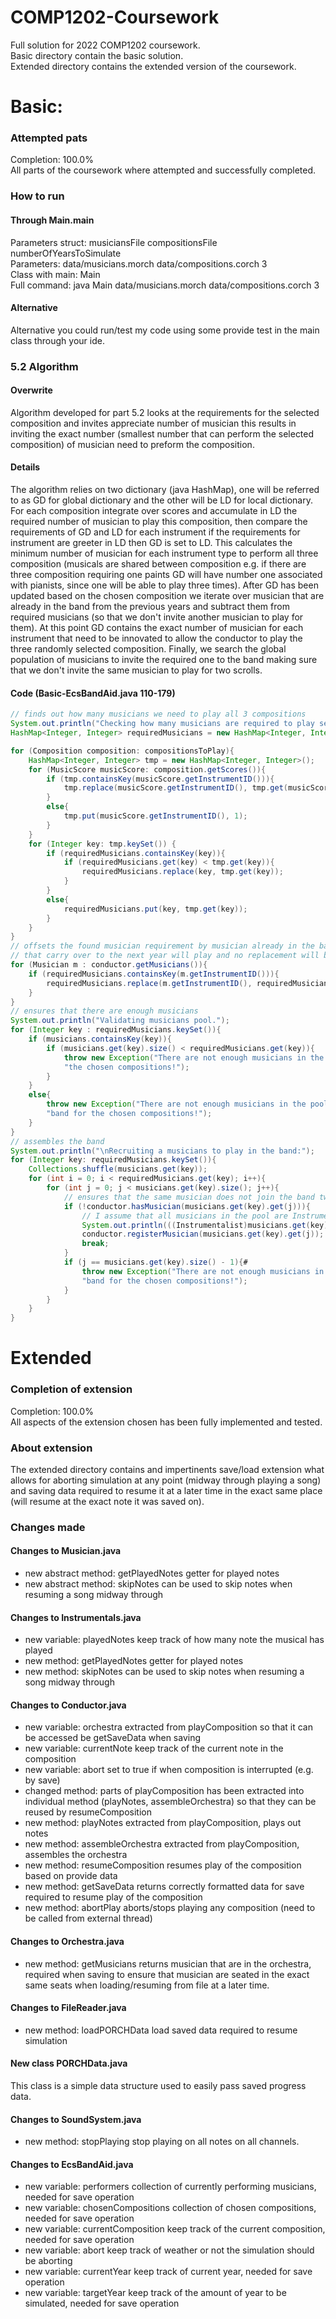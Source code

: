 # COMP1202-Coursework
Full solution for 2022 COMP1202 coursework.  
Basic directory contain the basic solution.  
Extended directory contains the extended version of the coursework.  

# Basic:
### Attempted pats
Completion: 100.0%  
All parts of the coursework where attempted and successfully completed.

### How to run
#### Through Main.main
Parameters struct: musiciansFile compositionsFile numberOfYearsToSimulate  
Parameters: data/musicians.morch data/compositions.corch 3  
Class with main: Main  
Full command: java Main data/musicians.morch data/compositions.corch 3  
#### Alternative
Alternative you could run/test my code using some provide test in the main class through your ide.


### 5.2 Algorithm
#### Overwrite
Algorithm developed for part 5.2 looks at the requirements
for the selected composition and invites appreciate number of musician
this results in inviting the exact number (smallest number that can perform the selected composition) 
of musician need to preform the composition.
#### Details
The algorithm relies on two dictionary (java HashMap), one will be referred to as GD for global dictionary
and the other will be LD for local dictionary. For each composition integrate over scores and accumulate in LD
the required number of musician to play this composition, then compare the requirements of GD and LD for each
instrument if the requirements for instrument are greeter in LD then GD is set to LD. This calculates the 
minimum number of musician for each instrument type to perform all three composition (musicals are shared 
between composition e.g. if there are three composition requiring one paints GD will have number one 
associated with pianists, since one will be able to play three times). After GD has been updated based on the
chosen composition we iterate over musician that are already in the band from the previous years and subtract
them from required musicians (so that we don't invite another musician to play for them). At this point GD 
contains the exact number of musician for each instrument that need to be innovated to allow the conductor
to play the three randomly selected composition. Finally, we search the global population of musicians to 
invite the required one to the band making sure that we don't invite the same musician to play for two scrolls.
#### Code (Basic-EcsBandAid.java 110-179)
```java
// finds out how many musicians we need to play all 3 compositions
System.out.println("Checking how many musicians are required to play selected compositions.");
HashMap<Integer, Integer> requiredMusicians = new HashMap<Integer, Integer>();

for (Composition composition: compositionsToPlay){
    HashMap<Integer, Integer> tmp = new HashMap<Integer, Integer>();
    for (MusicScore musicScore: composition.getScores()){
        if (tmp.containsKey(musicScore.getInstrumentID())){
            tmp.replace(musicScore.getInstrumentID(), tmp.get(musicScore.getInstrumentID()) + 1);
        }
        else{
            tmp.put(musicScore.getInstrumentID(), 1);
        }
    }
    for (Integer key: tmp.keySet()) {
        if (requiredMusicians.containsKey(key)){
            if (requiredMusicians.get(key) < tmp.get(key)){
                requiredMusicians.replace(key, tmp.get(key));
            }
        }
        else{
            requiredMusicians.put(key, tmp.get(key));
        }
    }
}
// offsets the found musician requirement by musician already in the band,this mean that musician
// that carry over to the next year will play and no replacement will be provided for them.
for (Musician m : conductor.getMusicians()){
    if (requiredMusicians.containsKey(m.getInstrumentID())){
        requiredMusicians.replace(m.getInstrumentID(), requiredMusicians.get(m.getInstrumentID()) - 1);
    }
}
// ensures that there are enough musicians
System.out.println("Validating musicians pool.");
for (Integer key : requiredMusicians.keySet()){
    if (musicians.containsKey(key)){
        if (musicians.get(key).size() < requiredMusicians.get(key)){
            throw new Exception("There are not enough musicians in the pool to assemble a band for " +
            "the chosen compositions!");
        }
    }
    else{
        throw new Exception("There are not enough musicians in the pool to assemble a " +
        "band for the chosen compositions!");
    }
}
// assembles the band
System.out.println("\nRecruiting a musicians to play in the band:");
for (Integer key: requiredMusicians.keySet()){
    Collections.shuffle(musicians.get(key));
    for (int i = 0; i < requiredMusicians.get(key); i++){
        for (int j = 0; j < musicians.get(key).size(); j++){
            // ensures that the same musician does not join the band twice before leaving when simulatin
            if (!conductor.hasMusician(musicians.get(key).get(j))){
                // I assume that all musicians in the pool are Instrumentalist
                System.out.println(((Instrumentalist)musicians.get(key).get(j)).getName() + " has joined
                conductor.registerMusician(musicians.get(key).get(j));
                break;
            }
            if (j == musicians.get(key).size() - 1){#
                throw new Exception("There are not enough musicians in the pool to assemble a " +
                "band for the chosen compositions!");
            }
        }
    }
}
```



# Extended
### Completion of extension
Completion: 100.0%  
All aspects of the extension chosen has been fully implemented and tested.

### About extension
The extended directory contains and impertinents save/load extension what allows for aborting simulation
at any point (midway through playing a song) and saving data required to resume it at a later time in the exact
same place (will resume at the exact note it was saved on).
### Changes made
#### Changes to Musician.java
- new abstract method: getPlayedNotes getter for played notes
- new abstract method: skipNotes can be used to skip notes when resuming a song midway through
#### Changes to Instrumentals.java
- new variable: playedNotes keep track of how many note the musical has played
- new method: getPlayedNotes getter for played notes
- new method: skipNotes can be used to skip notes when resuming a song midway through
#### Changes to Conductor.java
- new variable: orchestra extracted from playComposition so that it can be accessed be getSaveData when saving
- new variable: currentNote keep track of the current note in the composition
- new variable: abort set to true if when composition is interrupted (e.g. by save)
- changed method: parts of playComposition has been extracted into individual method (playNotes, assembleOrchestra)
so that they can be reused by resumeComposition
- new method: playNotes extracted from playComposition, plays out notes
- new method: assembleOrchestra extracted from playComposition, assembles the orchestra
- new method: resumeComposition resumes play of the composition based on provide data
- new method: getSaveData returns correctly formatted data for save required to resume play of the composition
- new method: abortPlay aborts/stops playing any composition (need to be called from external thread)
#### Changes to Orchestra.java
- new method: getMusicians returns musician that are in the orchestra, required when saving to ensure that
musician are seated in the exact same seats when loading/resuming from file at a later time.
#### Changes to FileReader.java
- new method: loadPORCHData load saved data required to resume simulation
#### New class PORCHData.java
This class is a simple data structure used to easily pass saved progress data.
#### Changes to SoundSystem.java
- new method: stopPlaying stop playing on all notes on all channels.
#### Changes to EcsBandAid.java
- new variable: performers collection of currently performing musicians, needed for save operation
- new variable: chosenCompositions collection of chosen compositions, needed for save operation
- new variable: currentComposition keep track of the current composition, needed for save operation
- new variable: abort keep track of weather or not the simulation should be aborting
- new variable: currentYear keep track of current year, needed for save operation
- new variable: targetYear keep track of the amount of year to be simulated, needed for save operation